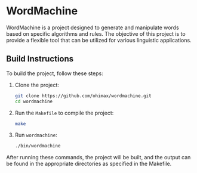 # WordMachine

WordMachine is a project designed to generate and manipulate words based on specific algorithms and rules. The objective of this project is to provide a flexible tool that can be utilized for various linguistic applications.

## Build Instructions

To build the project, follow these steps:
1. Clone the project:
   ```bash
   git clone https://github.com/ohimax/wordmachine.git
   cd wordmachine
   ```
2. Run the `Makefile` to compile the project:
   ```bash
   make
   ```
3. Run `wordmachine`:
   ```bash
   ./bin/wordmachine
   ```

After running these commands, the project will be built, and the output can be found in the appropriate directories as specified in the Makefile.
